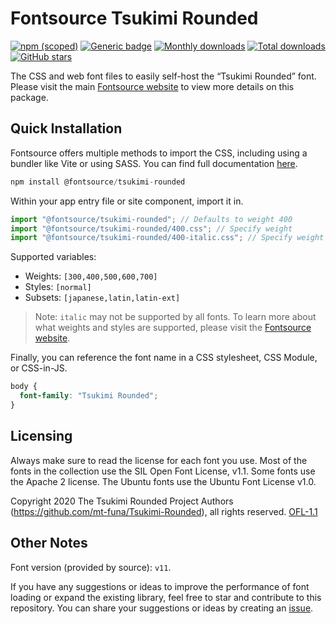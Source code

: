 # Fontsource Tsukimi Rounded

[![npm (scoped)](https://img.shields.io/npm/v/@fontsource/tsukimi-rounded?color=brightgreen)](https://www.npmjs.com/package/@fontsource/tsukimi-rounded) [![Generic badge](https://img.shields.io/badge/fontsource-passing-brightgreen)](https://github.com/fontsource/fontsource) [![Monthly downloads](https://badgen.net/npm/dm/@fontsource/tsukimi-rounded)](https://github.com/fontsource/fontsource) [![Total downloads](https://badgen.net/npm/dt/@fontsource/tsukimi-rounded)](https://github.com/fontsource/fontsource) [![GitHub stars](https://img.shields.io/github/stars/fontsource/fontsource.svg?style=social&label=Star)](https://github.com/fontsource/fontsource/stargazers)

The CSS and web font files to easily self-host the “Tsukimi Rounded” font. Please visit the main [Fontsource website](https://fontsource.org/fonts/tsukimi-rounded) to view more details on this package.

## Quick Installation

Fontsource offers multiple methods to import the CSS, including using a bundler like Vite or using SASS. You can find full documentation [here](https://fontsource.org/docs/getting-started/introduction).

```javascript
npm install @fontsource/tsukimi-rounded
```

Within your app entry file or site component, import it in.

```javascript
import "@fontsource/tsukimi-rounded"; // Defaults to weight 400
import "@fontsource/tsukimi-rounded/400.css"; // Specify weight
import "@fontsource/tsukimi-rounded/400-italic.css"; // Specify weight and style
```

Supported variables:
- Weights: `[300,400,500,600,700]`
- Styles: `[normal]`
- Subsets: `[japanese,latin,latin-ext]`

> Note: `italic` may not be supported by all fonts. To learn more about what weights and styles are supported, please visit the [Fontsource website](https://fontsource.org/fonts/tsukimi-rounded).

Finally, you can reference the font name in a CSS stylesheet, CSS Module, or CSS-in-JS.

```css
body {
  font-family: "Tsukimi Rounded";
}
```

## Licensing
Always make sure to read the license for each font you use. Most of the fonts in the collection use the SIL Open Font License, v1.1. Some fonts use the Apache 2 license. The Ubuntu fonts use the Ubuntu Font License v1.0.

Copyright 2020 The Tsukimi Rounded Project Authors (https://github.com/mt-funa/Tsukimi-Rounded), all rights reserved.
[OFL-1.1](https://openfontlicense.org)

## Other Notes
Font version (provided by source): `v11`.

If you have any suggestions or ideas to improve the performance of font loading or expand the existing library, feel free to star and contribute to this repository. You can share your suggestions or ideas by creating an [issue](https://github.com/fontsource/fontsource/issues).